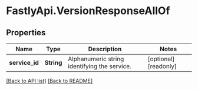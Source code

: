 # FastlyApi.VersionResponseAllOf

## Properties

Name | Type | Description | Notes
------------ | ------------- | ------------- | -------------
**service_id** | **String** | Alphanumeric string identifying the service. | [optional] [readonly] 



[[Back to API list]](../../README.md#endpoints) [[Back to README]](../../README.md)
